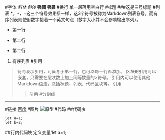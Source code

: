 #字体
*斜体*  _斜体_
**强调** __强调__
#换行
单一段落用空白行
#标题
###这是三号标题
#列表
*，-，+这三个符号效果都一样，这3个符号被称为Markdown列表符号。而有序列表则使用数字接着一个英文句点（数字大小并不会影响输出序列）。
* 第一行
- 第二行
+ 第二行
1. 有序列表
#引用
>符号表示引用，可简写于第一行，也可以每一行都添加。
区块的引用可以嵌套，只需要在层次数上加上同等数量的>符号。
引用内可以使用其他Markdown语法，包括标题、列表、代码区块等。
>引用
>>引用
#分割线
___
#链接
[百度](www.baidu.com)
#图片
![原型](http://p4.music.126.net/HjetWex6kxCE8T6otYl93w==/1415071473584964.jpg)
#代码
##代码块

    let a=1;
    let b=2;
##行内代码块
定义变量'let a=1;
